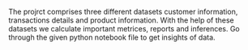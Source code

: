 The projrct comprises three different datasets customer information, transactions details and product information.
With the help of these datasets we calculate important metrices, reports and inferences.
Go through the given python notebook file to get insights of data.
